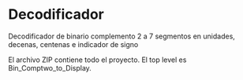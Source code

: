 # Decodificador
Decodificador de binario complemento 2 a 7 segmentos en  unidades, decenas, centenas e indicador de signo 

El archivo ZIP contiene todo el proyecto. El top level es Bin_Comptwo_to_Display.
